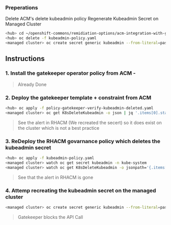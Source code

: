 ### Preperations
Delete ACM's delete kubeadmin policy 
Regenerate Kubeadmin Secret on Managed Cluster

```bash
<hub> cd ~/openshift-commons/remidiation-options/acm-integration-with-gatekeeper-operator
<hub> oc delete -f kubeadmin-policy.yaml
<managed cluster> oc create secret generic kubeadmin --from-literal=password=lol -n kube-system
```

## Instructions 
### 1. Install the gatekeeper operator policy from ACM - 
> Already Done

### 2. Deploy the gatekeeper template + constraint from ACM
```bash
<hub> oc apply -f policy-gatekeeper-verify-kubeadmin-deleted.yaml 
<managed cluster> oc get K8sDeleteKubeadmin -o json | jq '.items[0].status.violations'
```
> See the alert in RHACM (We recreated the secert) so it does exist on the cluster which is not a best practice

### 3. ReDeploy the RHACM govarnance policy which deletes the kubeadmin secret
```bash
<hub> oc apply -f kubeadmin-policy.yaml 
<managed cluster> watch oc get secret kubeadmin -n kube-system
<managed cluster> watch oc get K8sDeleteKubeadmin -o jsonpath='{.items[0].status.violations}'
```

> See that the alert in RHACM is gone

### 4. Attemp recreating the kubeadmin secret on the managed cluster

```bash
<managed cluster> oc create secret generic kubeadmin --from-literal=password=lol -n kube-system
```

> Gatekeeper blocks the API Call
